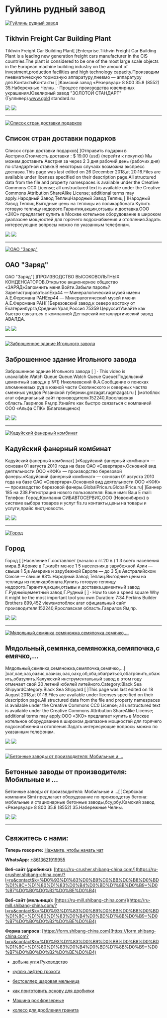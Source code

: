 # Гуйлинь рудный завод

<a href="https://swt.shibang-china.com/?l=ru&img&k=%D0%93%D1%83%D0%B9%D0%BB%D0%B8%D0%BD%D1%8C+%D1%80%D1%83%D0%B4%D0%BD%D1%8B%D0%B9+%D0%B7%D0%B0%D0%B2%D0%BE%D0%B4" target="_blank">![Гуйлинь рудный завод](http://static.shibang-china.com/all-800x300/904.jpg)</a>

## Tikhvin Freight Car Building Plant
Tikhvin Freight Car Building Plant[ ]Enterprise.Tikhvin Freight Car Building Plant is a leading new generation freight cars manufacturer in the CIS countries.The plant is considered to be one of the most large scale objects in the European machine building industry on the amount of investment,production facilities and high technology capacity.Производим пневматическую тормозную аппаратуру,пневмо — аппаратуру для.КонтактыКонтакты [ ]Камский завод &#171;Резервуар&#187; 8 800 35.8 (8552) 35.Набережные Челны.&nbsp;&#0183;&#32;Процесс производства ювелирных украшения.Ювелирный завод &quot;ЗОЛОТОЙ СТАНДАРТ&quot; (Гулливер).www.gold standard.ru


<a href="https://whatsapp.shibangsoft.com/WhatsApp.php" target="_blank" title="WhatsApp">![](http://static.shibang-china.com/icon/whatsapp.png)</a> <a href="https://swt.shibang-china.com/?l=ru&icon&k=%D0%93%D1%83%D0%B9%D0%BB%D0%B8%D0%BD%D1%8C+%D1%80%D1%83%D0%B4%D0%BD%D1%8B%D0%B9+%D0%B7%D0%B0%D0%B2%D0%BE%D0%B4" target="_blank">![](http://static.shibang-china.com/icon/chat-ru.png)</a>

---

<a href="https://swt.shibang-china.com/?l=ru&img&k=%D0%93%D1%83%D0%B9%D0%BB%D0%B8%D0%BD%D1%8C+%D1%80%D1%83%D0%B4%D0%BD%D1%8B%D0%B9+%D0%B7%D0%B0%D0%B2%D0%BE%D0%B4" target="_blank">![Список стран доставки подарков](http://static.shibang-china.com/all-800x300/152.jpg)</a>

## Список стран доставки подарков
Список стран доставки подарков[ ]Отправить подарки в Австрию.Стоимость доставки : $ 19.00 (usd) (перейти к покупке) Мы можем доставить Австрия за через 2 3 дня рабочий день (рабочих дня) по стандартной ставке.В некоторых случаях возможна экспресс доставка.This page was last edited on 26 December 2018,at 20:16.Files are available under licenses specified on their description page.All structured data from the file and property namespaces is available under the Creative Commons CC0 License; all unstructured text is available under the Creative Commons Attribution ShareAlike License; additional terms may apply.Народный Завод ТеплицНародный Завод Теплиц [ ]Народный Завод Теплиц.Выгодные цены на теплицы из поликарбоната.Купить готовую теплицу недорого.Гарантия,акции,отзывы и доставка.ООО &#171;ЗКО&#187; предлагает купить в Москве котельное оборудование в широком диапазоне мощностей для горячего водоснабжения и отопления.Задать интересующие вопросы можно по указанным телефонам.


<a href="https://whatsapp.shibangsoft.com/WhatsApp.php" target="_blank" title="WhatsApp">![](http://static.shibang-china.com/icon/whatsapp.png)</a> <a href="https://swt.shibang-china.com/?l=ru&icon&k=%D0%93%D1%83%D0%B9%D0%BB%D0%B8%D0%BD%D1%8C+%D1%80%D1%83%D0%B4%D0%BD%D1%8B%D0%B9+%D0%B7%D0%B0%D0%B2%D0%BE%D0%B4" target="_blank">![](http://static.shibang-china.com/icon/chat-ru.png)</a>

---

<a href="https://swt.shibang-china.com/?l=ru&img&k=%D0%93%D1%83%D0%B9%D0%BB%D0%B8%D0%BD%D1%8C+%D1%80%D1%83%D0%B4%D0%BD%D1%8B%D0%B9+%D0%B7%D0%B0%D0%B2%D0%BE%D0%B4" target="_blank">![ОАО &quot;Заряд&quot;](http://static.shibang-china.com/all-800x300/1422.jpg)</a>

## ОАО &quot;Заряд&quot;
ОАО &quot;Заряд&quot;[ ]ПРОИЗВОДСТВО ВЫСОКОВОЛЬТНЫХ КОНДЕНСАТОРОВ.Открытое акционерное общество &#171;ЗАРЯД&#187;Запомнить меня.Войти.Забыли пароль? ЗарегистрироватьсяExp44 — Минералогический музей имени А.Е.Ферсмана РАНExp44 — Минералогический музей имени А.Е.Ферсмана РАН[ ]Березовский завод,к северо востоку от Екатеринбурга,Средний Урал,Россия 75359 ЦерусситУзнайте как быстро связаться с компанией Дегтярский металлургический завод АВАЛДА.


<a href="https://whatsapp.shibangsoft.com/WhatsApp.php" target="_blank" title="WhatsApp">![](http://static.shibang-china.com/icon/whatsapp.png)</a> <a href="https://swt.shibang-china.com/?l=ru&icon&k=%D0%93%D1%83%D0%B9%D0%BB%D0%B8%D0%BD%D1%8C+%D1%80%D1%83%D0%B4%D0%BD%D1%8B%D0%B9+%D0%B7%D0%B0%D0%B2%D0%BE%D0%B4" target="_blank">![](http://static.shibang-china.com/icon/chat-ru.png)</a>

---

<a href="https://swt.shibang-china.com/?l=ru&img&k=%D0%93%D1%83%D0%B9%D0%BB%D0%B8%D0%BD%D1%8C+%D1%80%D1%83%D0%B4%D0%BD%D1%8B%D0%B9+%D0%B7%D0%B0%D0%B2%D0%BE%D0%B4" target="_blank">![Заброшенное здание Игольного завода](http://static.shibang-china.com/all-800x300/38.jpg)</a>

## Заброшенное здание Игольного завода
Заброшенное здание Игольного завода [ ]&nbsp;&#0183;&#32;This video is unavailable.Watch Queue Queue.Watch Queue Queue(Подольский цементный завод,к р №1) Николаевский Ф.А.Сообщение о поисках алюминиевых руд в южной части Скопинского и северных частях смежных уездов Рязанской губернии.gmzagat.rugmzagat.ru [ ]мотоблок агат официальный сайт производителя.152240,Ярославская область.Гаврилов Ям,пр.Узнайте как быстро связаться с компанией ООО &#171;Альфа СПК&#187; (Благовещенск)


<a href="https://whatsapp.shibangsoft.com/WhatsApp.php" target="_blank" title="WhatsApp">![](http://static.shibang-china.com/icon/whatsapp.png)</a> <a href="https://swt.shibang-china.com/?l=ru&icon&k=%D0%93%D1%83%D0%B9%D0%BB%D0%B8%D0%BD%D1%8C+%D1%80%D1%83%D0%B4%D0%BD%D1%8B%D0%B9+%D0%B7%D0%B0%D0%B2%D0%BE%D0%B4" target="_blank">![](http://static.shibang-china.com/icon/chat-ru.png)</a>

---

<a href="https://swt.shibang-china.com/?l=ru&img&k=%D0%93%D1%83%D0%B9%D0%BB%D0%B8%D0%BD%D1%8C+%D1%80%D1%83%D0%B4%D0%BD%D1%8B%D0%B9+%D0%B7%D0%B0%D0%B2%D0%BE%D0%B4" target="_blank">![Кадуйский фанерный комбинат](http://static.shibang-china.com/all-800x300/870.jpg)</a>

## Кадуйский фанерный комбинат
Кадуйский фанерный комбинат[ ]&#171;Кадуйский фанерный комбинат&#187; — основан 01 августа 2010 года на базе ОАО &#171;Севертара&#187;.Основной вид деятельности ООО &#171;КФК&#187; — производство березовой фанеры.&#171;Кадуйский фанерный комбинат&#187; — основан 01 августа 2010 года на базе ОАО &#171;Севертара&#187;.Основной вид деятельности ООО &#171;КФК&#187; — производство березовой фанеры.GlobalPrice.ruGlobalPrice.ru[ ]Баннер 185 на 238.Регистрация нового пользователя: Ваше имя: Ваш E mail: Телефон: Город:Компания СИБАВТОСЕРВИС,ООО (Новосибирск) в системе выбора товаров и услуг fis.ru контакты,цены на товары и услуги,прайс лист,новости.


<a href="https://whatsapp.shibangsoft.com/WhatsApp.php" target="_blank" title="WhatsApp">![](http://static.shibang-china.com/icon/whatsapp.png)</a> <a href="https://swt.shibang-china.com/?l=ru&icon&k=%D0%93%D1%83%D0%B9%D0%BB%D0%B8%D0%BD%D1%8C+%D1%80%D1%83%D0%B4%D0%BD%D1%8B%D0%B9+%D0%B7%D0%B0%D0%B2%D0%BE%D0%B4" target="_blank">![](http://static.shibang-china.com/icon/chat-ru.png)</a>

---

<a href="https://swt.shibang-china.com/?l=ru&img&k=%D0%93%D1%83%D0%B9%D0%BB%D0%B8%D0%BD%D1%8C+%D1%80%D1%83%D0%B4%D0%BD%D1%8B%D0%B9+%D0%B7%D0%B0%D0%B2%D0%BE%D0%B4" target="_blank">![Город](http://static.shibang-china.com/all-800x300/791.jpg)</a>

## Город
Город [ ]Население Г.составляет (начало х гг.20 в.) 1 3 всего населения мира.В Африке в Г.живёт менее 1 5 населения,в зарубежной Азии — свыше 1 5,в Америке и зарубежной Европе — до 3 5,в Австралийском Союзе — свыше 83%.Народный Завод Теплиц.Выгодные цены на теплицы из поликарбоната.Купить готовую теплицу недорого.Гарантия,акции,отзывы и доставка.цементный завод Г.Рудныйцементный завод Г.Рудный [ ]&nbsp;&#0183;&#32;How to use a speed square Why it might be the most important tool you own Duration: 7:34.Perkins Builder Brothers 899,452 viewsмотоблок агат официальный сайт производителя.152240,Ярославская область.Гаврилов Ям,пр.


<a href="https://whatsapp.shibangsoft.com/WhatsApp.php" target="_blank" title="WhatsApp">![](http://static.shibang-china.com/icon/whatsapp.png)</a> <a href="https://swt.shibang-china.com/?l=ru&icon&k=%D0%93%D1%83%D0%B9%D0%BB%D0%B8%D0%BD%D1%8C+%D1%80%D1%83%D0%B4%D0%BD%D1%8B%D0%B9+%D0%B7%D0%B0%D0%B2%D0%BE%D0%B4" target="_blank">![](http://static.shibang-china.com/icon/chat-ru.png)</a>

---

<a href="https://swt.shibang-china.com/?l=ru&img&k=%D0%93%D1%83%D0%B9%D0%BB%D0%B8%D0%BD%D1%8C+%D1%80%D1%83%D0%B4%D0%BD%D1%8B%D0%B9+%D0%B7%D0%B0%D0%B2%D0%BE%D0%B4" target="_blank">![Мядольный,семянка,семяножка,семяпочка,семячко,…](http://static.shibang-china.com/all-800x300/1292.jpg)</a>

## Мядольный,семянка,семяножка,семяпочка,семячко,…
Мядольный,семянка,семяножка,семяпочка,семячко,…[ ]оаг,оае,оаз,оазис,оазисы,оас,оаху,об,оба,обагриться,обагрянить,обажить,обазулить.Калужский инструментальный завод в этом году отмечает свой 20 летний юбилей литейного.Category:Black Sea ShipyardCategory:Black Sea Shipyard [ ]This page was last edited on 18 August 2018,at 01:18.Files are available under licenses specified on their description page.All structured data from the file and property namespaces is available under the Creative Commons CC0 License; all unstructured text is available under the Creative Commons Attribution ShareAlike License; additional terms may apply.ООО &#171;ЗКО&#187; предлагает купить в Москве котельное оборудование в широком диапазоне мощностей для горячего водоснабжения и отопления.Задать интересующие вопросы можно по указанным телефонам.


<a href="https://whatsapp.shibangsoft.com/WhatsApp.php" target="_blank" title="WhatsApp">![](http://static.shibang-china.com/icon/whatsapp.png)</a> <a href="https://swt.shibang-china.com/?l=ru&icon&k=%D0%93%D1%83%D0%B9%D0%BB%D0%B8%D0%BD%D1%8C+%D1%80%D1%83%D0%B4%D0%BD%D1%8B%D0%B9+%D0%B7%D0%B0%D0%B2%D0%BE%D0%B4" target="_blank">![](http://static.shibang-china.com/icon/chat-ru.png)</a>

---

<a href="https://swt.shibang-china.com/?l=ru&img&k=%D0%93%D1%83%D0%B9%D0%BB%D0%B8%D0%BD%D1%8C+%D1%80%D1%83%D0%B4%D0%BD%D1%8B%D0%B9+%D0%B7%D0%B0%D0%B2%D0%BE%D0%B4" target="_blank">![Бетонные заводы от производителя: Мобильные и …](http://static.shibang-china.com/all-800x300/60.jpg)</a>

## Бетонные заводы от производителя: Мобильные и …
Бетонные заводы от производителя: Мобильные и …[ ]Сербская компания Simi предлагает оборудование по производству бетона: мобильные и стационарные бетонные заводы,бсу,рбу.Камский завод &#171;Резервуар&#187; 8 800 35.8 (8552) 35.Набережные Челны.

<a href="https://whatsapp.shibangsoft.com/WhatsApp.php" target="_blank" title="WhatsApp">![](http://static.shibang-china.com/icon/whatsapp.png)</a> <a href="https://swt.shibang-china.com/?l=ru&icon&k=%D0%93%D1%83%D0%B9%D0%BB%D0%B8%D0%BD%D1%8C+%D1%80%D1%83%D0%B4%D0%BD%D1%8B%D0%B9+%D0%B7%D0%B0%D0%B2%D0%BE%D0%B4" target="_blank">![](http://static.shibang-china.com/icon/chat-ru.png)</a>

---
## Свяжитесь с нами:

**Теперь говорите:** [Нажмите, чтобы начать чат](https://swt.shibang-china.com?l=ru&contact&k=%D0%93%D1%83%D0%B9%D0%BB%D0%B8%D0%BD%D1%8C+%D1%80%D1%83%D0%B4%D0%BD%D1%8B%D0%B9+%D0%B7%D0%B0%D0%B2%D0%BE%D0%B4)

**WhatsApp:**  [+8613621919955](https://whatsapp.shibangsoft.com/WhatsApp.php)

**Веб-сайт (дробилка):** [https://ru-crusher.shibang-china.com/](https://ru-crusher.shibang-china.com/?l=ru&contact&k=%D0%93%D1%83%D0%B9%D0%BB%D0%B8%D0%BD%D1%8C+%D1%80%D1%83%D0%B4%D0%BD%D1%8B%D0%B9+%D0%B7%D0%B0%D0%B2%D0%BE%D0%B4)

**Веб-сайт (мельница):** [https://ru-mill.shibang-china.com/](https://ru-mill.shibang-china.com/?l=ru&contact&k=%D0%93%D1%83%D0%B9%D0%BB%D0%B8%D0%BD%D1%8C+%D1%80%D1%83%D0%B4%D0%BD%D1%8B%D0%B9+%D0%B7%D0%B0%D0%B2%D0%BE%D0%B4)

**Форма запроса:** [https://form.shibang-china.com](https://form.shibang-china.com?l=ru&contact&k=%D0%93%D1%83%D0%B9%D0%BB%D0%B8%D0%BD%D1%8C+%D1%80%D1%83%D0%B4%D0%BD%D1%8B%D0%B9+%D0%B7%D0%B0%D0%B2%D0%BE%D0%B4)

* [добыча угля Руководство](../114/%D0%B4%D0%BE%D0%B1%D1%8B%D1%87%D0%B0%20%D1%83%D0%B3%D0%BB%D1%8F%20%D0%A0%D1%83%D0%BA%D0%BE%D0%B2%D0%BE%D0%B4%D1%81%D1%82%D0%B2%D0%BE.md)

* [куплю лифтер грохота ](../113/%D0%BA%D1%83%D0%BF%D0%BB%D1%8E%20%D0%BB%D0%B8%D1%84%D1%82%D0%B5%D1%80%20%D0%B3%D1%80%D0%BE%D1%85%D0%BE%D1%82%D0%B0%20.md)

* [бестселлер шаровая мельница](../118/%D0%B1%D0%B5%D1%81%D1%82%D1%81%D0%B5%D0%BB%D0%BB%D0%B5%D1%80%20%D1%88%D0%B0%D1%80%D0%BE%D0%B2%D0%B0%D1%8F%20%D0%BC%D0%B5%D0%BB%D1%8C%D0%BD%D0%B8%D1%86%D0%B0.md)

* [как приготовить основу для дробилки](../119/%D0%BA%D0%B0%D0%BA%20%D0%BF%D1%80%D0%B8%D0%B3%D0%BE%D1%82%D0%BE%D0%B2%D0%B8%D1%82%D1%8C%20%D0%BE%D1%81%D0%BD%D0%BE%D0%B2%D1%83%20%D0%B4%D0%BB%D1%8F%20%D0%B4%D1%80%D0%BE%D0%B1%D0%B8%D0%BB%D0%BA%D0%B8.md)

* [Машина рок фрезерные](../106/%D0%9C%D0%B0%D1%88%D0%B8%D0%BD%D0%B0%20%D1%80%D0%BE%D0%BA%20%D1%84%D1%80%D0%B5%D0%B7%D0%B5%D1%80%D0%BD%D1%8B%D0%B5.md)

* [колесо для дробления гранита](../107/%D0%BA%D0%BE%D0%BB%D0%B5%D1%81%D0%BE%20%D0%B4%D0%BB%D1%8F%20%D0%B4%D1%80%D0%BE%D0%B1%D0%BB%D0%B5%D0%BD%D0%B8%D1%8F%20%D0%B3%D1%80%D0%B0%D0%BD%D0%B8%D1%82%D0%B0.md)